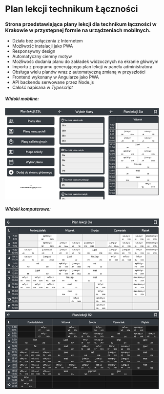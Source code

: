 # Plan lekcji technikum Łączności

### Strona przedstawiająca plany lekcji dla technikum łączności w Krakowie w przystępnej formie na urządzeniach mobilnych.

* Działa bez połączenia z Internetem
* Możliwość instalacji jako PWA
* Responsywny design
* Automatyczny ciemny motyw
* Możliwość dodania planu do zakładek widzocznych na ekranie głównym
* Importu z programu generującego plan lekcji w panelu administratora
* Obsługa wielu planów wraz z automatyczną zmianą w przyszłości
* Frontend wykonany w Angularze jako PWA
* API backendu serwowane przez Node.js
* Całość napisana w _Typescript_

##### Widoki mobilne:
![Zrzut z telefonu](/readme-images/mobile.png)
##### Widoki komputerowe:
![Zrzut z komputera](/readme-images/desktop.png)
![Zrzut z komputera](/readme-images/desktop-dark.png)

